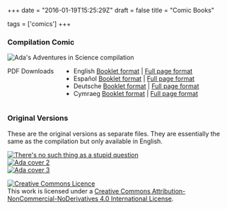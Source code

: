 +++
date = "2016-01-19T15:25:29Z"
draft = false
title = "Comic Books"

tags = ['comics']
+++

<div class="row">
  <h3>Compilation Comic</h3>
</div>
<div class="row">
  <div class="four columns">
    <div class="paper">
      <img src="/images/compilation_cover.jpg" alt="Ada's Adventures in Science compilation"  class="u-max-full-width" />
    </div>
  </div>

  <div class="eight columns">
  <p>PDF Downloads</p>
  <ul>
    <li>English <a href="/static/ada_booklet_EN.pdf" class="text-link">Booklet format</a> | <a href="/static/ada_full_EN.pdf" class="text-link">Full page format</a></li>
    <li>Espa&ntilde;ol <a href="/static/ada_booklet_ES.pdf" class="text-link">Booklet format</a> | <a href="/static/ada_full_ES.pdf" class="text-link">Full page format</a></li>
    <li>Deutsche <a href="/static/ada_booklet_DE.pdf" class="text-link">Booklet format</a> | <a href="/static/ada_full_DE.pdf" class="text-link">Full page format</a></li>
    <li>Cymraeg <a href="/static/ada_booklet_CY.pdf" class="text-link">Booklet format</a> | <a href="/static/ada_full_CY.pdf" class="text-link">Full page format</a></li>
  </ul>
  </div>
</div>

<div class="row">
  <h3>Original Versions</h3>
  <p>These are the original versions as separate files. They are essentially the same as the compilation but only available in English.</p>
  </div>

<div class="row">
  <div class="four columns">
    <div class="paper">
      <a href="/comics/No_Stupid_Questions_A5_single_web.pdf"><img src="/images/No_Stupid_Questions_A5_singlepages.jpg" alt="There's no such thing as a stupid question" class="u-max-full-width"/></a>
    </div>
  </div>
  <div class="four columns">
    <div class="paper">
    <a href="/comics/Robotic_Telescopes_comic_v1.pdf"><img src="/images/ada_2_cover.jpg" alt="Ada cover 2" class="u-max-full-width" /></a>
    </div>
  </div>
  <div class="four columns">
    <div class="paper">
    <a href="/comics/discoveries_comic_a4.pdf"><img src="/images/discoveries_comic_cover.jpg" alt="Ada cover 3" class="u-max-full-width" /></a>
    </div>
  </div>
</div>

<div class="row">
  <p><a href="http://creativecommons.org/licenses/by-nc-nd/4.0/" rel="license"><img alt="Creative Commons Licence" src="https://i.creativecommons.org/l/by-nc-nd/4.0/88x31.png" style="border-width: 0;"/></a><br/>This work is licensed under a <a href="http://creativecommons.org/licenses/by-nc-nd/4.0/" rel="license"  class="text-link">Creative Commons Attribution-NonCommercial-NoDerivatives 4.0 International License</a>.</p>
</div>
